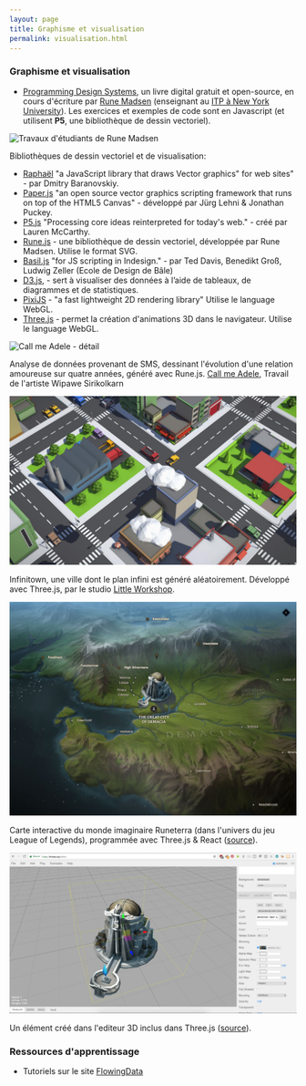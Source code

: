 ```yaml
---
layout: page
title: Graphisme et visualisation
permalink: visualisation.html
---
```


### Graphisme et visualisation

- [Programming Design Systems](https://programmingdesignsystems.com/), un livre digital gratuit et open-source, en cours d'écriture par [Rune Madsen](https://runemadsen.com/) (enseignant au [ITP à New York University](https://tisch.nyu.edu/about/directory/itp/1490791702)). Les exercices et exemples de code sont en Javascript (et utilisent **P5**, une bibliothèque de dessin vectoriel).

![Travaux d'étudiants de Rune Madsen](img/rune-students.jpg)

Bibliothèques de dessin vectoriel et de visualisation:

<div class="cards"></div>

- [Raphaël](http://dmitrybaranovskiy.github.io/raphael/) "a JavaScript library that draws Vector graphics" for web sites" - par Dmitry Baranovskiy.
- [Paper.js](http://paperjs.org/) "an open source vector graphics scripting framework that runs on top of the HTML5 Canvas" - développé par Jürg Lehni & Jonathan Puckey.
- [P5.js](http://p5js.org/) "Processing core ideas reinterpreted for today's web." - créé par Lauren McCarthy.
- [Rune.js](http://runemadsen.github.io/rune.js/) - une bibliothèque de dessin vectoriel, développée par Rune Madsen. Utilise le format SVG.
- [Basil.js](http://basiljs.ch/) "for JS scripting in Indesign." - par Ted Davis, Benedikt Groß, Ludwig Zeller (Ecole de Design de Bâle)
- [D3.js](https://d3js.org/), - sert à visualiser des données à l’aide de tableaux, de diagrammes et de statistiques.
- [PixiJS](http://www.pixijs.com/) - "a fast lightweight 2D rendering library" Utilise le language WebGL.
- [Three.js](https://threejs.org/) - permet la création d'animations 3D dans le navigateur. Utilise le language WebGL.

![Call me Adele - détail](img/call-me-adele-alt.jpg)

Analyse de données provenant de SMS, dessinant l'évolution d'une relation amoureuse sur quatre années, généré avec Rune.js. [Call me Adele](https://medium.com/@wipaweeeeee/call-me-adele-f37162b6ffe5#.padbmd6fd), Travail de l'artiste Wipawe Sirikolkarn

![Infinitown](img/infinitown.jpg)

Infinitown, une ville dont le plan infini est généré aléatoirement. Développé avec Three.js, par le studio [Little Workshop](https://www.littleworkshop.fr/projects/infinitown/).

![Runeterra interactive map](img/runeterra-interactive-map.jpg)

Carte interactive du monde imaginaire Runeterra (dans l'univers du jeu League of Legends), programmée avec Three.js & React ([source](https://twitter.com/felixturner/status/1021849617896337408)).

![ThreeJS editor](img/threejs-editor.jpg)

Un élément créé dans l'editeur 3D inclus dans Three.js ([source](https://twitter.com/thespite/status/1021855786719498240)).

### Ressources d'apprentissage

* Tutoriels sur le site [FlowingData ](https://flowingdata.com/category/tutorials/)